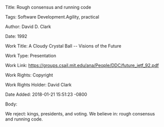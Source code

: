 Title:  Rough consensus and running code

Tags:   Software Development.Agility, practical

Author: David D. Clark

Date:   1992

Work Title: A Cloudy Crystal Ball -- Visions of the Future

Work Type: Presentation

Work Link: https://groups.csail.mit.edu/ana/People/DDC/future_ietf_92.pdf

Work Rights: Copyright

Work Rights Holder: David Clark

Date Added: 2018-01-21 15:51:23 -0800

Body: 

We reject: kings, presidents, and voting. We believe in: rough consensus and running code. 

